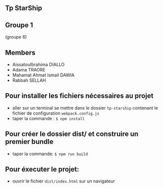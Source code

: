 ## Tp StarShip
## Groupe 1
(groupe 6)
## Members 
* AissatouIbrahima DIALLO
* Adama TRAORE
* Mahamat Ahmat Ismail DAWIA
* Rabbah SELLAH 

## Pour installer les fichiers nécessaires au projet
* aller sur un  terminal se mettre dans le dossier `tp-starship` contenant le fichier de configuration `webpack.config.js`
* taper la commande : `$ npm install`
## Pour créer le dossier dist/ et construire un premier bundle
* taper la commande: `$ npm run build`
## Pour éxecuter le projet:
* ouvrir le fichier `dist/index.html` sur un navigateur
